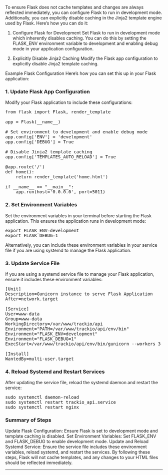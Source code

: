 To ensure Flask does not cache templates and changes are always reflected immediately, you can configure Flask to run in development mode. Additionally, you can explicitly disable caching in the Jinja2 template engine used by Flask. Here’s how you can do it:

1. Configure Flask for Development
Set Flask to run in development mode which inherently disables caching. You can do this by setting the FLASK_ENV environment variable to development and enabling debug mode in your application configuration.

2. Explicitly Disable Jinja2 Caching
Modify the Flask app configuration to explicitly disable Jinja2 template caching.

Example Flask Configuration
Here’s how you can set this up in your Flask application:

<h3>1. Update Flask App Configuration</h3>
Modify your Flask application to include these configurations:

<pre>
from flask import Flask, render_template

app = Flask(__name__)

# Set environment to development and enable debug mode
app.config['ENV'] = 'development'
app.config['DEBUG'] = True

# Disable Jinja2 template caching
app.config['TEMPLATES_AUTO_RELOAD'] = True

@app.route('/')
def home():
    return render_template('home.html')

if __name__ == "__main__":
    app.run(host='0.0.0.0', port=5011)    
</pre>

<h3>2. Set Environment Variables</h3>
Set the environment variables in your terminal before starting the Flask application. This ensures the application runs in development mode:

<pre>
export FLASK_ENV=development
export FLASK_DEBUG=1   
</pre>

Alternatively, you can include these environment variables in your service file if you are using systemd to manage the Flask application.

<h3>3. Update Service File</h3>
If you are using a systemd service file to manage your Flask application, ensure it includes these environment variables:

<pre>
[Unit]
Description=Gunicorn instance to serve Flask Application
After=network.target

[Service]
User=www-data
Group=www-data
WorkingDirectory=/var/www/trackio/api
Environment="PATH=/var/www/trackio/api/env/bin"
Environment="FLASK_ENV=development"
Environment="FLASK_DEBUG=1"
ExecStart=/var/www/trackio/api/env/bin/gunicorn --workers 3 --bind 127.0.0.1:5011 wsgi:app

[Install]
WantedBy=multi-user.target    
</pre>

<h3>4. Reload Systemd and Restart Services</h3>
After updating the service file, reload the systemd daemon and restart the service:

<pre>
sudo systemctl daemon-reload
sudo systemctl restart trackio_api.service
sudo systemctl restart nginx    
</pre>

<h3>Summary of Steps</h3>
Update Flask Configuration: Ensure Flask is set to development mode and template caching is disabled.
Set Environment Variables: Set FLASK_ENV and FLASK_DEBUG to enable development mode.
Update and Reload Systemd Service: Ensure the service file includes these environment variables, reload systemd, and restart the services.
By following these steps, Flask will not cache templates, and any changes to your HTML files should be reflected immediately.

<hr />
